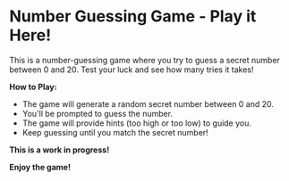 # Number Guessing Game - Play it Here!

This is a number-guessing game where you try to guess a secret number between 0 and 20. Test your luck and see how many tries it takes!

**How to Play:**

* The game will generate a random secret number between 0 and 20.
* You'll be prompted to guess the number.
* The game will provide hints (too high or too low) to guide you.
* Keep guessing until you match the secret number!

**This is a work in progress!**

**Enjoy the game!**
